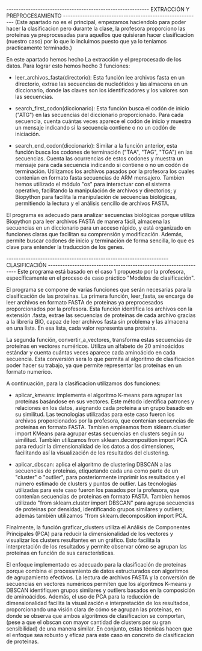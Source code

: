 ----------------------------------------------------------- EXTRACCIÓN Y PREPROCESAMIENTO ---------------------------------------------------------
(Este apartado no es el principal, empezamos haciendolo para poder hacer la clasificacion pero durante la clase, la profesora proporciono las proteinas ya
preprocesadas para aquellos que quisieran hacer clasificacion (nuestro caso) por lo que lo incluimos puesto que ya lo teniamos practicamente terminado.)

En este apartado hemos hecho La extracción y el preprocesado de los datos. Para lograr esto hemos hecho 3 funciones:

- leer_archivos_fasta(directorio): Esta función lee archivos fasta en un directorio, extrae las secuencias de nucleótidos y las almacena en un diccionario, 
donde las claves son los identificadores y los valores son las secuencias.

- search_first_codon(diccionario): Esta función busca el codón de inicio ("ATG") en las secuencias del diccionario proporcionado. Para cada secuencia, cuenta 
cuántas veces aparece el codón de inicio y muestra un mensaje indicando si la secuencia contiene o no un codón de iniciación.

- search_end_codon(diccionario): Similar a la función anterior, esta función busca los codones de terminación ("TAA", "TAG", "TGA") en las secuencias. Cuenta
las ocurrencias de estos codones y muestra un mensaje para cada secuencia indicando si contiene o no un codón de terminación.
Utilizamos los archivos pasados por la profesora los cuales contenian en formato fasta secuencias de ARM mensajero. Tambien hemos utilizado el módulo "os" 
para interactuar con el sistema operativo, facilitando la manipulación de archivos y directorios; y Biopython para facilita la manipulación de secuencias 
biológicas, permitiendo la lectura y el análisis sencillo de archivos FASTA.

El programa es adecuado para analizar secuencias biológicas porque utiliza Biopython para leer archivos FASTA de manera fácil, almacena las secuencias en 
un diccionario para un acceso rápido, y está organizado en funciones claras que facilitan su comprensión y modificación. Además, permite buscar codones de 
inicio y terminación de forma sencilla, lo que es clave para entender la traducción de los genes.

------------------------------------------------------------------- CLASIFICACIÓN -----------------------------------------------------------------
Este programa está basado en el caso 1 propuesto por la profesora, específicamente en el proceso de caso práctico "Modelos de clasificación".

El programa se compone de varias funciones que serán necesarias para la clasificación de las proteínas. La primera función, leer_fasta, se encarga 
de leer archivos en formato FASTA de proteinas ya preprocesados proporcionados por la profesora. Esta función identifica los archivos con la extensión 
.fasta, extrae las secuencias de proteínas de cada archivo gracias a la libreria BIO, capaz de leer archivos fasta sin problema y las almacena en una lista.
En esa lista, cada valor representa una proteina.

La segunda función, convertir_a_vectores, transforma estas secuencias de proteínas en vectores numéricos. Utiliza un alfabeto de 20 aminoácidos estándar 
y cuenta cuántas veces aparece cada aminoácido en cada secuencia. Esta conversión sera lo que permita al algoritmo de clasificacion poder hacer su trabajo, 
ya que permite representar las proteínas en un formato numerico.

A continuación, para la clasificacion utilizamos dos funciones:

- aplicar_kmeans: implementa el algoritmo K-means para agrupar las proteínas basándose en sus vectores. Este método identifica patrones y relaciones en los 
datos, asignando cada proteína a un grupo basado en su similitud. Las tecnologias utilizadas para este caso fueron los archivos proporcionados por la profesora, 
que contenían secuencias de proteínas en formato FASTA. Tambien empleamos from sklearn.cluster import KMeans para agrupar estas secuencias en clusters según su 
similitud. También utilizamos from sklearn.decomposition import PCA para reducir la dimensionalidad de los datos a dos dimensiones, facilitando así la 
visualización de los resultados del clustering.

- aplicar_dbscan: aplica el algoritmo de clustering DBSCAN a las secuencias de proteínas, etiquetando cada una como parte de un "cluster" o "outlier", para
posteriormente imprimir los resultados y el número estimado de clusters y puntos de outlier. Las tecnologias utilizadas para este caso fueron los pasados por 
la profesora, que contenían secuencias de proteínas en formato FASTA. Tambien hemos utilizado "from sklearn.cluster import DBSCAN" para agrupa secuencias de 
proteínas por densidad, identificando grupos similares y outliers; además también utilizamos "from sklearn.decomposition import PCA.

Finalmente, la función graficar_clusters utiliza el Análisis de Componentes Principales (PCA) para reducir la dimensionalidad de los vectores y visualizar 
los clusters resultantes en un gráfico. Esto facilita la interpretación de los resultados y permite observar cómo se agrupan las proteínas en función de 
sus características.

El enfoque implementado es adecuado para la clasificación de proteínas porque combina el procesamiento de datos estructurados con algoritmos de agrupamiento 
efectivos. La lectura de archivos FASTA y la conversión de secuencias en vectores numéricos permiten que los algoritmos K-means y DBSCAN identifiquen grupos 
similares y outliers basados en la composición de aminoácidos. Además, el uso de PCA para la reducción de dimensionalidad facilita la visualización e 
interpretación de los resultados, proporcionando una visión clara de cómo se agrupan las proteínas, en donde se observa que ambos algoritmos de clasificacion 
se comportan, (pese a que el obscan con mayor cantidad de clusters por su gran sensibilidad) de una manera similar. En conjunto, estas técnicas hacen que el 
enfoque sea robusto y eficaz para este caso en concreto de clasificacion de proteinas.

